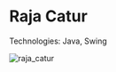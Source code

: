 # <span id="tjidtitle">Raja Catur</span>

<div>Technologies: <span id="tjidtechs">Java, Swing</span></div>

![raja_catur](https://github.com/tambunjb/raja-catur/assets/22196181/5f1fc91d-b627-4eaf-a343-d0f81ce94bb5)
